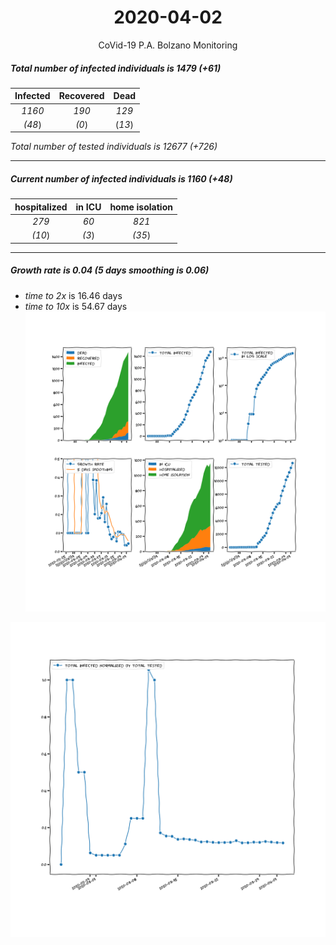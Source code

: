 <div align='center'>

# 2020-04-02
CoVid-19 P.A. Bolzano Monitoring
</div>

##### Total number of infected individuals is 1479 (+61)
Infected | Recovered | Dead
:---: | :---: | :---:
*1160* | *190* | *129*
*(48*) | *(0*) | (*13*)

*Total number of tested individuals is 12677 (+726)*
***
##### Current number of infected individuals is 1160 (+48)
hospitalized | in ICU | home isolation
:---: | :---: | :---:
*279* |*60* |*821*
*(10*) |*(3*) |*(35*)
***
##### Growth rate is 0.04 (5 days smoothing is 0.06)
- *time to 2x* is 16.46 days
- *time to 10x* is 54.67 days
![stats][stats]

![infected_normalized][infected_normalized]

[stats]: stats_P.A.Bolzano.png
[infected_normalized]: infected_normalized_P.A.Bolzano.png

